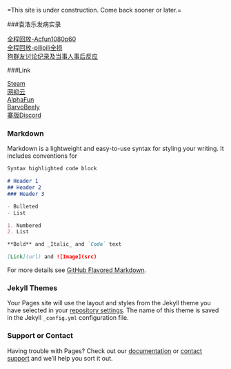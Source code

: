 
=This site is under construction. Come back sooner or later.=

###袁浩乐发病实录

[全程回放-Acfun1080p60](https://www.acfun.cn/v/ac24563298)<br />
[全程回放-pilipili全损](https://www.bilibili.com/video/BV1DK4y1n7d2)<br />
[狗群友讨论纪录及当事人事后反应](https://Innotori.github.io/袁浩乐发病讨论实录.txt)<br />

###Link

[Steam](https://steamcommunity.com/id/xeRathLoRash/)<br />
[网抑云](https://music.163.com/#/user/home?id=97289139)<br />
[AlphaFun](https://www.acfun.cn/u/14150210)<br />
[BarvoBeely](https://space.bilibili.com/21234201/)<br />
[寨版Discord](https://kaihei.co/wcrOAz)<br />

### Markdown

Markdown is a lightweight and easy-to-use syntax for styling your writing. It includes conventions for

```markdown
Syntax highlighted code block

# Header 1
## Header 2
### Header 3

- Bulleted
- List

1. Numbered
2. List

**Bold** and _Italic_ and `Code` text

[Link](url) and ![Image](src)
```

For more details see [GitHub Flavored Markdown](https://guides.github.com/features/mastering-markdown/).

### Jekyll Themes

Your Pages site will use the layout and styles from the Jekyll theme you have selected in your [repository settings](https://github.com/Innotori/Innotori.github.io/settings). The name of this theme is saved in the Jekyll `_config.yml` configuration file.

### Support or Contact

Having trouble with Pages? Check out our [documentation](https://docs.github.com/categories/github-pages-basics/) or [contact support](https://support.github.com/contact) and we’ll help you sort it out.
